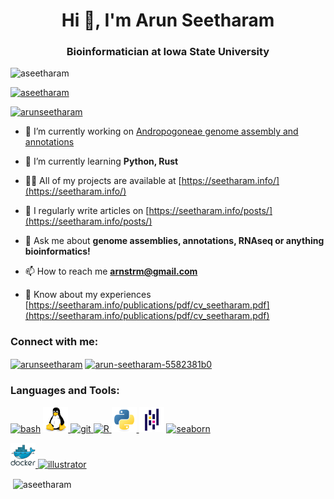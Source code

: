 <h1 align="center">Hi 👋, I'm Arun Seetharam</h1>
<h3 align="center">Bioinformatician at Iowa State University</h3>

<p align="left"> <img src="https://komarev.com/ghpvc/?username=aseetharam&label=Profile%20views&color=0e75b6&style=flat" alt="aseetharam" /> </p>

<p align="left"> <a href="https://github.com/ryo-ma/github-profile-trophy"><img src="https://github-profile-trophy.vercel.app/?username=aseetharam&column=3&margin-w=15&margin-h=15" alt="aseetharam" /></a> </p>

<p align="left"> <a href="https://twitter.com/arunseetharam" target="blank"><img src="https://img.shields.io/twitter/follow/arunseetharam?logo=twitter&style=for-the-badge" alt="arunseetharam" /></a> </p>

- 🔭 I’m currently working on [Andropogoneae genome assembly and annotations](https://panandropogoneae.com/)

- 🌱 I’m currently learning **Python, Rust**

- 👨‍💻 All of my projects are available at [https://seetharam.info/](https://seetharam.info/)

- 📝 I regularly write articles on [https://seetharam.info/posts/](https://seetharam.info/posts/)

- 💬 Ask me about **genome assemblies, annotations, RNAseq or anything bioinformatics!**

- 📫 How to reach me **arnstrm@gmail.com**

- 📄 Know about my experiences [https://seetharam.info/publications/pdf/cv_seetharam.pdf](https://seetharam.info/publications/pdf/cv_seetharam.pdf)

<h3 align="left">Connect with me:</h3>
<p align="left">
<a href="https://twitter.com/arunseetharam" target="blank"><img align="center" src="https://raw.githubusercontent.com/rahuldkjain/github-profile-readme-generator/master/src/images/icons/Social/twitter.svg" alt="arunseetharam" height="30" width="40" /></a>
<a href="https://linkedin.com/in/arun-seetharam-5582381b0" target="blank"><img align="center" src="https://raw.githubusercontent.com/rahuldkjain/github-profile-readme-generator/master/src/images/icons/Social/linked-in-alt.svg" alt="arun-seetharam-5582381b0" height="30" width="40" /></a>
</p>

<h3 align="left">Languages and Tools:</h3>
<p align="left">
<a href="https://www.gnu.org/software/bash/" target="_blank" rel="noreferrer"> <img src="https://www.vectorlogo.zone/logos/gnu_bash/gnu_bash-icon.svg" alt="bash" width="40" height="40"/></a>
<a href="https://www.linux.org/" target="_blank" rel="noreferrer"> <img src="https://raw.githubusercontent.com/devicons/devicon/master/icons/linux/linux-original.svg" alt="linux" width="40" height="40"/> </a>
<a href="https://git-scm.com/" target="_blank" rel="noreferrer"> <img src="https://www.vectorlogo.zone/logos/git-scm/git-scm-icon.svg" alt="git" width="40" height="40"/> </a>
<a href="https://www.r-project.org" target="_blank" rel="noreferrer"> <img src="https://www.vectorlogo.zone/logos/r-project/r-project-icon.svg" alt="R" width="40" height="40"/> </a>
<a href="https://www.python.org" target="_blank" rel="noreferrer"> <img src="https://raw.githubusercontent.com/devicons/devicon/master/icons/python/python-original.svg" alt="python" width="40" height="40"/> </a>
<a href="https://pandas.pydata.org/" target="_blank" rel="noreferrer"> <img src="https://raw.githubusercontent.com/devicons/devicon/2ae2a900d2f041da66e950e4d48052658d850630/icons/pandas/pandas-original.svg" alt="pandas" width="40" height="40"/></a>
<a href="https://seaborn.pydata.org/" target="_blank" rel="noreferrer"> <img src="https://seaborn.pydata.org/_images/logo-mark-lightbg.svg" alt="seaborn" width="40" height="40"/> </a> </p>
<a href="https://www.docker.com/" target="_blank" rel="noreferrer"> <img src="https://raw.githubusercontent.com/devicons/devicon/master/icons/docker/docker-original-wordmark.svg" alt="docker" width="40" height="40"/> </a>
<a href="https://www.adobe.com/in/products/illustrator.html" target="_blank" rel="noreferrer"> <img src="https://www.vectorlogo.zone/logos/adobe_illustrator/adobe_illustrator-icon.svg" alt="illustrator" width="40" height="40"/> </a>

<p>&nbsp;<img align="center" src="https://github-readme-stats.vercel.app/api?username=aseetharam&show_icons=true&locale=en" alt="aseetharam" /></p>